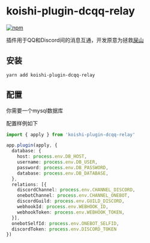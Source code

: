 # koishi-plugin-dcqq-relay

[![npm](https://img.shields.io/npm/v/koishi-plugin-dcqq-relay?style=flat-square)](https://www.npmjs.com/package/koishi-plugin-ink)

插件用于QQ和Discord间的消息互通，开发原意为拯救[屎山](https://github.com/Teahouse-Studios/Discord-QQ-Msg-Relay)

## 安装
```
yarn add koishi-plugin-dcqq-relay
```

## 配置
你需要一个mysql数据库

配置样例如下

``` typescript
import { apply } from 'koishi-plugin-dcqq-relay'

app.plugin(apply, {
  database: {
    host: process.env.DB_HOST,
    username: process.env.DB_USER,
    password: process.env.DB_PASSWORD,
    database: process.env.DB_DATABASE,
  },
  relations: [{
    discordChannel: process.env.CHANNEL_DISCORD,
    onebotChannel: process.env.CHANNEL_ONEBOT,
    discordGuild: process.env.GUILD_DISCORD,
    webhookId: process.env.WEBHOOK_ID,
    webhookToken: process.env.WEBHOOK_TOKEN,
  }],
  onebotSelfId: process.env.ONEBOT_SELFID,
  discordToken: process.env.DISCORD_TOKEN
})
```